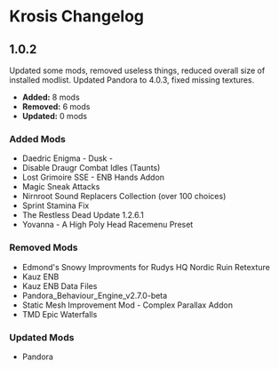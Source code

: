 # Krosis Changelog

## 1.0.2

Updated some mods, removed useless things, reduced overall size of installed modlist. Updated Pandora to 4.0.3, fixed missing textures.

- **Added:** 8 mods
- **Removed:** 6 mods
- **Updated:** 0 mods

### Added Mods

- Daedric Enigma - Dusk -
- Disable Draugr Combat Idles (Taunts)
- Lost Grimoire SSE - ENB Hands Addon
- Magic Sneak Attacks
- Nirnroot Sound Replacers Collection (over 100 choices)
- Sprint Stamina Fix
- The Restless Dead Update 1.2.6.1
- Yovanna - A High Poly Head Racemenu Preset

### Removed Mods

- Edmond's Snowy Improvments for Rudys HQ Nordic Ruin Retexture
- Kauz ENB
- Kauz ENB Data Files
- Pandora_Behaviour_Engine_v2.7.0-beta
- Static Mesh Improvement Mod - Complex Parallax Addon
- TMD Epic Waterfalls

### Updated Mods

- Pandora
